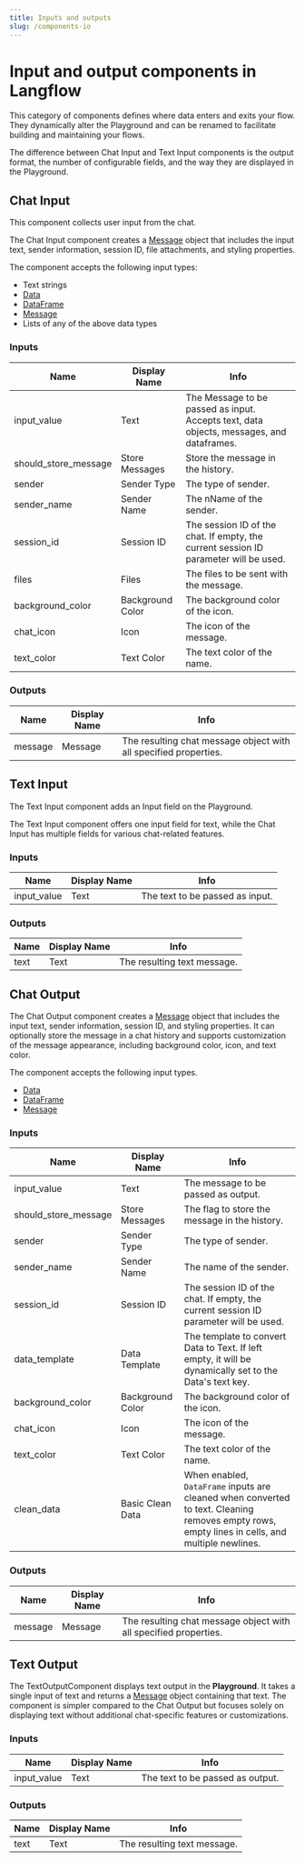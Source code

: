 ```yaml
---
title: Inputs and outputs
slug: /components-io
---
```


# Input and output components in Langflow

This category of components defines where data enters and exits your flow. They dynamically alter the Playground and can be renamed to facilitate building and maintaining your flows.

The difference between Chat Input and Text Input components is the output format, the number of configurable fields, and the way they are displayed in the Playground.

## Chat Input

This component collects user input from the chat.

The Chat Input component creates a [Message](/concepts-objects) object that includes the input text, sender information, session ID, file attachments, and styling properties.

The component accepts the following input types:

* Text strings
* [Data](/concepts-objects#data-object)
* [DataFrame](/concepts-objects#dataframe-object)
* [Message](/concepts-objects#message-object)
* Lists of any of the above data types

### Inputs

| Name | Display Name | Info |
|------|--------------|------|
|input_value|Text|The Message to be passed as input. Accepts text, data objects, messages, and dataframes.|
|should_store_message|Store Messages|Store the message in the history.|
|sender|Sender Type|The type of sender.|
|sender_name|Sender Name|The nName of the sender.|
|session_id|Session ID|The session ID of the chat. If empty, the current session ID parameter will be used.|
|files|Files|The files to be sent with the message.|
|background_color|Background Color|The background color of the icon.|
|chat_icon|Icon|The icon of the message.|
|text_color|Text Color|The text color of the name.|

### Outputs

| Name | Display Name | Info |
|------|--------------|------|
|message|Message|The resulting chat message object with all specified properties.|

## Text Input

The Text Input component adds an Input field on the Playground.

The Text Input component offers one input field for text, while the Chat Input has multiple fields for various chat-related features.

### Inputs

| Name | Display Name | Info |
|------|--------------|------|
|input_value|Text|The text to be passed as input.|

### Outputs

| Name | Display Name | Info |
|------|--------------|------|
|text|Text|The resulting text message.|


## Chat Output

The Chat Output component creates a [Message](/concepts-objects) object that includes the input text, sender information, session ID, and styling properties.
It can optionally store the message in a chat history and supports customization of the message appearance, including background color, icon, and text color.

The component accepts the following input types.
* [Data](/concepts-objects#data-object)
* [DataFrame](/concepts-objects#dataframe-object)
* [Message](/concepts-objects#message-object)

### Inputs

| Name | Display Name | Info |
|------|--------------|------|
|input_value|Text|The message to be passed as output.|
|should_store_message|Store Messages|The flag to store the message in the history.|
|sender|Sender Type|The type of sender.|
|sender_name|Sender Name|The name of the sender.|
|session_id|Session ID|The session ID of the chat. If empty, the current session ID parameter will be used.|
|data_template|Data Template|The template to convert Data to Text. If left empty, it will be dynamically set to the Data's text key.|
|background_color|Background Color|The background color of the icon.|
|chat_icon|Icon|The icon of the message.|
|text_color|Text Color|The text color of the name.|
|clean_data|Basic Clean Data|When enabled, `DataFrame` inputs are cleaned when converted to text. Cleaning removes empty rows, empty lines in cells, and multiple newlines.|

### Outputs

| Name | Display Name | Info |
|------|--------------|------|
|message|Message|The resulting chat message object with all specified properties.|


## Text Output

The TextOutputComponent displays text output in the **Playground**.
It takes a single input of text and returns a [Message](/concepts-objects) object containing that text.
The component is simpler compared to the Chat Output but focuses solely on displaying text without additional chat-specific features or customizations.

### Inputs

| Name | Display Name | Info |
|------|--------------|------|
|input_value|Text|The text to be passed as output.|

### Outputs

| Name | Display Name | Info |
|------|--------------|------|
|text|Text|The resulting text message.|




